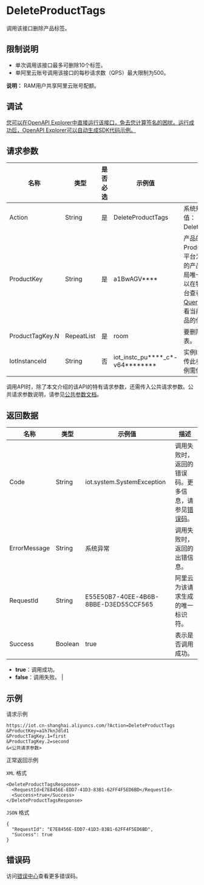 # DeleteProductTags

调用该接口删除产品标签。

## 限制说明

-   单次调用该接口最多可删除10个标签。
-   单阿里云账号调用该接口的每秒请求数（QPS）最大限制为500。

**说明：** RAM用户共享阿里云账号配额。


## 调试

[您可以在OpenAPI Explorer中直接运行该接口，免去您计算签名的困扰。运行成功后，OpenAPI Explorer可以自动生成SDK代码示例。](https://api.aliyun.com/#product=Iot&api=DeleteProductTags&type=RPC&version=2018-01-20)

## 请求参数

|名称|类型|是否必选|示例值|描述|
|--|--|----|---|--|
|Action|String|是|DeleteProductTags|系统规定参数。取值：DeleteProductTags。 |
|ProductKey|String|是|a1BwAGV\*\*\*\*|产品的ProductKey。ProductKey是物联网平台为新建产品颁发的产品Key，作为其全局唯一标识符。您可以在物联网平台控制台查看或调用[QueryProductList](~~69271~~)查看当前账号下所有产品的信息。 |
|ProductTagKey.N|RepeatList|是|room|要删除的标签键列表。 |
|IotInstanceId|String|否|iot\_instc\_pu\*\*\*\*\_c\*-v64\*\*\*\*\*\*\*\*|实例ID。公共实例不传此参数，企业版实例需传入。 |

调用API时，除了本文介绍的该API的特有请求参数，还需传入公共请求参数。公共请求参数说明，请参见[公共参数文档](~~30561~~)。

## 返回数据

|名称|类型|示例值|描述|
|--|--|---|--|
|Code|String|iot.system.SystemException|调用失败时，返回的错误码。更多信息，请参见[错误码](~~87387~~)。 |
|ErrorMessage|String|系统异常|调用失败时，返回的出错信息。 |
|RequestId|String|E55E50B7-40EE-4B6B-8BBE-D3ED55CCF565|阿里云为该请求生成的唯一标识符。 |
|Success|Boolean|true|表示是否调用成功。

 -   **true**：调用成功。
-   **false**：调用失败。 |

## 示例

请求示例

```
https://iot.cn-shanghai.aliyuncs.com/?Action=DeleteProductTags
&ProductKey=a1h7knJdld1
&ProductTagKey.1=first
&ProductTagKey.2=second
&<公共请求参数>
```

正常返回示例

`XML` 格式

```
<DeleteProductTagsResponse>
  <RequestId>E7E8456E-EDD7-41D3-83B1-62FF4F5ED6BD</RequestId>
  <Success>true</Success>
</DeleteProductTagsResponse>
```

`JSON` 格式

```
{
  "RequestId": "E7E8456E-EDD7-41D3-83B1-62FF4F5ED6BD",
  "Success": true
}
```

## 错误码

访问[错误中心](https://error-center.alibabacloud.com/status/product/Iot)查看更多错误码。

